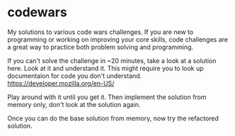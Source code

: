 # codewars

My solutions to various code wars challenges. If you are new to programming or working on improving your core skills, code challenges are a great way to practice both problem solving and programming. 

If you can't solve the challenge in ~20 minutes, take a look at a solution here. Look at it and understand it. This might require you to look up documentaion for code you don't understand. https://developer.mozilla.org/en-US/

Play around with it until you get it. Then implement the solution from memory only, don't look at the solution again. 

Once you can do the base solution from memory, now try the refactored solution.